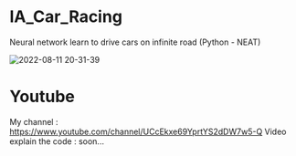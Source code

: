 # IA_Car_Racing
Neural network learn to drive cars on infinite road (Python - NEAT)

![2022-08-11 20-31-39](https://user-images.githubusercontent.com/109032171/184223773-dfc549c1-cb14-4100-b31a-21c7fe025fcc.gif)


# Youtube 

My channel : https://www.youtube.com/channel/UCcEkxe69YprtYS2dDW7w5-Q
Video explain the code : soon...

